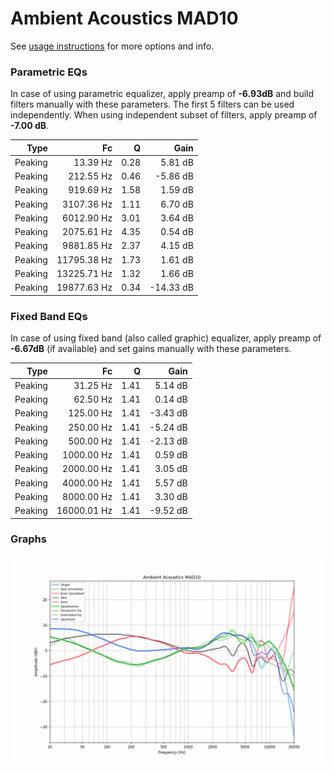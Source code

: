 # Ambient Acoustics MAD10
See [usage instructions](https://github.com/jaakkopasanen/AutoEq#usage) for more options and info.

### Parametric EQs
In case of using parametric equalizer, apply preamp of **-6.93dB** and build filters manually
with these parameters. The first 5 filters can be used independently.
When using independent subset of filters, apply preamp of **-7.00 dB**.

| Type    | Fc          |    Q | Gain      |
|--------:|------------:|-----:|----------:|
| Peaking | 13.39 Hz    | 0.28 | 5.81 dB   |
| Peaking | 212.55 Hz   | 0.46 | -5.86 dB  |
| Peaking | 919.69 Hz   | 1.58 | 1.59 dB   |
| Peaking | 3107.36 Hz  | 1.11 | 6.70 dB   |
| Peaking | 6012.90 Hz  | 3.01 | 3.64 dB   |
| Peaking | 2075.61 Hz  | 4.35 | 0.54 dB   |
| Peaking | 9881.85 Hz  | 2.37 | 4.15 dB   |
| Peaking | 11795.38 Hz | 1.73 | 1.61 dB   |
| Peaking | 13225.71 Hz | 1.32 | 1.66 dB   |
| Peaking | 19877.63 Hz | 0.34 | -14.33 dB |

### Fixed Band EQs
In case of using fixed band (also called graphic) equalizer, apply preamp of **-6.67dB**
(if available) and set gains manually with these parameters.

| Type    | Fc          |    Q | Gain     |
|--------:|------------:|-----:|---------:|
| Peaking | 31.25 Hz    | 1.41 | 5.14 dB  |
| Peaking | 62.50 Hz    | 1.41 | 0.14 dB  |
| Peaking | 125.00 Hz   | 1.41 | -3.43 dB |
| Peaking | 250.00 Hz   | 1.41 | -5.24 dB |
| Peaking | 500.00 Hz   | 1.41 | -2.13 dB |
| Peaking | 1000.00 Hz  | 1.41 | 0.59 dB  |
| Peaking | 2000.00 Hz  | 1.41 | 3.05 dB  |
| Peaking | 4000.00 Hz  | 1.41 | 5.57 dB  |
| Peaking | 8000.00 Hz  | 1.41 | 3.30 dB  |
| Peaking | 16000.01 Hz | 1.41 | -9.52 dB |

### Graphs
![](./Ambient%20Acoustics%20MAD10.png)